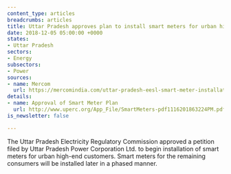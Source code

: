 ```yaml
---
content_type: articles
breadcrumbs: articles
title: Uttar Pradesh approves plan to install smart meters for urban high-end customers
date: 2018-12-05 05:00:00 +0000
states:
- Uttar Pradesh
sectors:
- Energy
subsectors:
- Power
sources:
- name: Mercom
  url: https://mercomindia.com/uttar-pradesh-eesl-smart-meter-installation/
details:
- name: Approval of Smart Meter Plan
  url: http://www.uperc.org/App_File/SmartMeters-pdf1116201863224PM.pdf
is_newsletter: false

---
```

The Uttar Pradesh Electricity Regulatory Commission approved a petition filed by Uttar Pradesh Power Corporation Ltd. to begin installation of smart meters for urban high-end customers. Smart meters for the remaining consumers will be installed later in a phased manner. 
